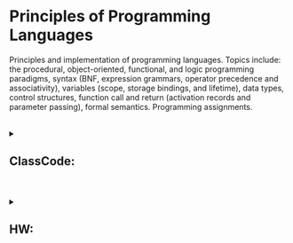 # Principles of Programming Languages

Principles and implementation of programming languages. Topics include: the procedural, object-oriented, functional, and logic programming paradigms, syntax (BNF, expression grammars, operator precedence and associativity), variables (scope, storage bindings, and lifetime), data types, control structures, function call and return (activation records and parameter passing), formal semantics. Programming assignments. 

<br>

<Details>
<summary>

## ClassCode:

</summary>
<pre>

### [DifferentEcstaticOrigin](https://github.com/iakil/CSCI316_Principles-of-Programming-Languages/tree/main/ClassCode/DifferentEcstaticOrigin)

### [DroopyAggressiveCharactermapping](https://github.com/iakil/CSCI316_Principles-of-Programming-Languages/tree/main/ClassCode/DroopyAggressiveCharactermapping)

### [GoldenLopsidedDifferences](https://github.com/iakil/CSCI316_Principles-of-Programming-Languages/tree/main/ClassCode/GoldenLopsidedDifferences)
</pre>
</details>

<br>




<!---
your comment goes here
and here
-->

<br>

<details> 
<summary>

## HW:

</summary>
<pre>

##### Here is all of my HW descriptions.

## HW:
[HW1](https://github.com/iakil/CSCI316_Principles-of-Programming-Languages/blob/main/HW/HW1.md) [HW2](https://github.com/iakil/CSCI316_Principles-of-Programming-Languages/blob/main/HW/HW2.md) [HW3](https://github.com/iakil/CSCI316_Principles-of-Programming-Languages/blob/main/HW/HW3.md) [HW4](https://github.com/iakil/CSCI316_Principles-of-Programming-Languages/blob/main/HW/HW4.md) [HW5](https://github.com/iakil/CSCI316_Principles-of-Programming-Languages/blob/main/HW/HW5.md)
</pre>
<details>
<summary> 
 HW1    
</summary>
<pre>

## HW 1: Find the area of a circle in Python

Here is a [link](https://replit.com/@JoshuaWaxman/DifferentEcstaticOrigin#main.py) [(alt)](https://github.com/iakil/CSCI316_Principles-of-Programming-Languages/tree/main/ClassCode/DifferentEcstaticOrigin) to my REPL:

There, you will find the following code (towards the bottom):

```python
def compute_area_circle():
    # put your name in a comment here
  
    # make definitions here
    radius:int = 0
 
    # get the radius using a function
 
    # processing using a function
    # output the area here by calling a function
 
    pass
compute_area_circle()

```

Create your own public REPL. (If you want, name the file hw1.py or something like that.) 
Start recording using Chrome DevTools Recorder tool. Copy the above code into the REPL.
Modify the code so it has your own name in the first comment. Also, after each of the subsequent comments, call a function. That function can either be a nested function (in which case you will likely have to use the nonlocal keyword to access radius and PI), or a function outside of compute_area_circle() (in which case you will likely have to use the global keyword to access radius and / or PI).

 To submit:
1) The Python file (ending in .py)
2) The link to your own REPL (as a comment, perhaps on the assignment if this is possible).
3) The exported JSON for your recording. (I'll be able to lightly edit it and then replay the recording myself.)

</pre>
</details>
<details>
<summary> 
 HW2    
</summary>
<pre>

## HW 2: Add exponent to CFG

Here is a [link](https://replit.com/@JoshuaWaxman/DroopyAggressiveCharactermapping#main.py) [(alt)](https://github.com/iakil/CSCI316_Principles-of-Programming-Languages/tree/main/ClassCode/DroopyAggressiveCharactermapping/main.py) to my REPL:

```python
from nltk import CFG
import nltk
grammar = nltk.CFG.fromstring("""
S -> Expression
Expression -> Expression PlusMinus Term | Term
Term -> Factor | Term TimesDivide Factor
Factor -> 'X' | 'Y' | 'Z'                              
PlusMinus -> '+' | '-'
TimesDivide -> '*' | '/'                  
""")
print('The productions are:', grammar.productions())
from nltk import ChartParser
parser = ChartParser(grammar)
sentence = 'X + Y * Z'.split()
print('The statement is', sentence)
for tree in parser.parse(sentence):
    print(tree)
    tree.draw()
```

Create your own public REPL, or use the same one as before. (Just don't lose previous content. Perhaps rename your old one as hw1.py instead of main. Start recording using Chrome DevTools Recorder tool. Copy the above code into the REPL.
Modify the code so it has your own name in a comment. Also, change the context free grammar (in the multiline string) so that it will also support an exponentiation operator. Recall that exponent has greater precedence than multiplication and division. Also, modify the sentence (in the line sentence = ...) so that it also involves your exponentiation operator.
To submit:

1) The Python file (ending in .py)
2) The link to your own REPL (as a comment, perhaps on the assignment if this is possible).
3) The exported JSON for your recording. (I'll be able to lightly edit it and then replay the recording myself.)
</pre>
</details>
<details>
<summary> 
 HW3   
</summary>
<pre>

## HW 3: Modify PLY calc code

You can access the code for this assignment here, at replit: [link](https://replit.com/@JoshuaWaxman/GoldenLopsidedDifferences#main.py) [(alt)](https://github.com/iakil/CSCI316_Principles-of-Programming-Languages/tree/main/ClassCode/GoldenLopsidedDifferences/main.py)

Modify the code to support the following three bits of functionality.
1) Change the NUMBER token so that it supports floats (with a single decimal point) and not just ints. It should still recognize ints (like 5), so the single decimal point should be optional in your regex portion of the code. 
2) Add a binary operator of == to do comparison. If the two operands are equal, then it should evaluate to 1.0. Otherwise it should evaluate to 0.0.
3) At a ternary elvis operator ?: which works like the question mark - colon in C++. That is, in x ? y : z, if the expression represented by x evaluates to non-zero, then the entire expression evaluates to y. Otherwise, the entire expression evaluates to z. Note that x, y and z need not be individual variables (that is, NAME) but are expressions. Since this is a ternary operator rather than binary, I would recommend copying the entire p_ function for binop, renaming it for ternary, and modifying that.
</pre>
</details>
</details>